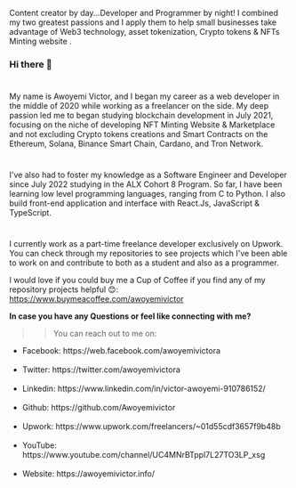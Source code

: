 Content creator by day...Developer and Programmer by night! I combined my two greatest passions and I apply them to help small businesses take advantage of Web3 technology, asset tokenization, Crypto tokens & NFTs Minting website . 

### Hi there 👋

#
My name is Awoyemi Victor, and I began my career as a web developer in the middle of 2020 while working as a freelancer on the side. My deep passion led me to began studying blockchain development in July 2021, focusing on the niche of developing NFT Minting Website & Marketplace and not excluding Crypto tokens creations and Smart Contracts on the Ethereum, Solana, Binance Smart Chain, Cardano, and Tron Network.
#
I've also had to foster my knowledge as a Software Engineer and Developer since July 2022 studying in the ALX Cohort 8 Program. So far, I have been learning low level programming languages, ranging from C to Python. I also build front-end application and interface with React.Js, JavaScript & TypeScript.
#
I currently work as a part-time freelance developer exclusively on Upwork. You can check through my repositories to see projects which I've been able to work on and contribute to both as a student and also as a programmer.

I would love if you could buy me a Cup of Coffee if you find any of my repository projects helpful 😊: https://www.buymeacoffee.com/awoyemivictor

<b>In case you have any Questions or feel like connecting with me?</b><br>
>> You can reach out to me on:<br>

<ul>
  <li>Facebook: https://web.facebook.com/awoyemivictora</li><br>
<li>Twitter: https://twitter.com/awoyemivictora</li><br>
<li>Linkedin: https://www.linkedin.com/in/victor-awoyemi-910786152/</li><br>
<li>Github: https://github.com/Awoyemivictor</li><br>
<li>Upwork: https://www.upwork.com/freelancers/~01d55cdf3657f9b48b</li><br>
<li>YouTube: https://www.youtube.com/channel/UC4MNrBTppl7L27TO3LP_xsg</li><br>
<li>Website: https://awoyemivictor.info/</li><br>
<!--
**Awoyemivictor/Awoyemivictor** is a ✨ _special_ ✨ repository because its `README.md` (this file) appears on your GitHub profile.

Here are some ideas to get you started:

- 🔭 I’m currently working on ...
- 🌱 I’m currently learning ...
- 👯 I’m looking to collaborate on ...
- 🤔 I’m looking for help with ...
- 💬 Ask me about ...
- 📫 How to reach me: ...
- 😄 Pronouns: ...
- ⚡ Fun fact: ...
-->
